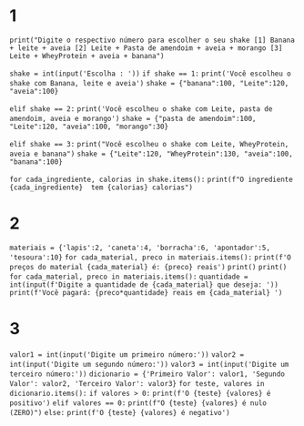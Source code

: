 

# 1 
`print("Digite o respectivo número para escolher o seu shake [1] Banana + leite + aveia [2] Leite + Pasta de amendoim + aveia + morango [3] Leite + WheyProtein + aveia + banana")`

`shake = int(input('Escolha : '))`
`if shake == 1:`
    `print('Você escolheu o shake com Banana, leite e aveia')`
    `shake = {"banana":100, "Leite":120, "aveia":100}`

`elif shake == 2:`
    `print('Você escolheu o shake com Leite, pasta de amendoim, aveia e morango')`
    `shake = {"pasta de amendoim":100, "Leite":120, "aveia":100, "morango":30}`

`elif shake == 3:`
    `print("Você escolheu o shake com Leite, WheyProtein, aveia e banana")`
    `shake = {"Leite":120, "WheyProtein":130, "aveia":100, "banana":100}`

`for cada_ingrediente, calorias in shake.items():`
    `print(f"O ingrediente {cada_ingrediente}  tem {calorias} calorias")`

# 2 

`materiais = {'lapis':2, 'caneta':4, 'borracha':6, 'apontador':5, 'tesoura':10}`
`for cada_material, preco in materiais.items():`
    `print(f'O preços do material {cada_material} é: {preco} reais')`
`print()`
`print()`
`for cada_material, preco in materiais.items():`
    `quantidade = int(input(f'Digite a quantidade de {cada_material} que deseja: '))`
    `print(f'Você pagará: {preco*quantidade} reais em {cada_material} ')`

# 3 

`valor1 = int(input('Digite um primeiro número:'))`
`valor2 = int(input('Digite um segundo número:'))`
`valor3 = int(input('Digite um terceiro número:'))`
`dicionario = {'Primeiro Valor': valor1, 'Segundo Valor': valor2, 'Terceiro Valor': valor3}`
`for teste, valores in dicionario.items():`
    `if valores > 0:`
        `print(f'O {teste} {valores} é positivo')`
    `elif valores == 0:`
        `print(f"O {teste} {valores} é nulo (ZERO)")`
     `else:`
        `print(f'O {teste} {valores} é negativo')`

